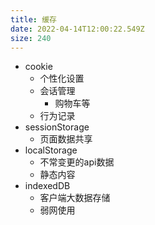 ```yaml
---
title: 缓存
date: 2022-04-14T12:00:22.549Z
size: 240
---
```

- cookie
  - 个性化设置
  - 会话管理
    - 购物车等
  - 行为记录
- sessionStorage
  - 页面数据共享
- localStorage
  - 不常变更的api数据
  - 静态内容
- indexedDB
  - 客户端大数据存储
  - 弱网使用
